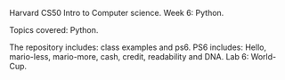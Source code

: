 
Harvard CS50 Intro to Computer science.
Week 6: Python.

Topics covered: Python.

The repository includes: class examples and ps6. 
PS6 includes: Hello, mario-less, mario-more, cash, credit, readability and DNA.
Lab 6: World-Cup.